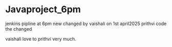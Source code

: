 # Javaproject_6pm
jenkins pipline at 6pm
 new changed by vaishali on 1st april2025
 prithvi code the changed


 vaishali love to prithvi very much.
